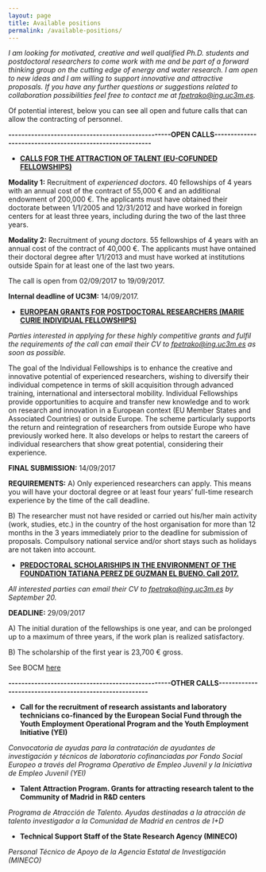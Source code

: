 ```yaml
---
layout: page
title: Available positions
permalink: /available-positions/
---
```


*I am looking for  motivated, creative and well qualified Ph.D. students and postdoctoral researchers to come work with me and be part of a forward thinking group on the cutting edge of energy and water research. I am open to new ideas and I am willing to support innovative and attractive proposals. If you have any further questions or suggestions related to collaboration possibilities feel free to contact me at fpetrako@ing.uc3m.es.*

Of potential interest, below you can see all open and future calls that can allow the contracting of personnel. 


**--------------------------------------------------OPEN CALLS---------------------------------------------------------**

- **[CALLS FOR THE ATTRACTION OF TALENT (EU-COFUNDED FELLOWSHIPS)](https://gestiona3.madrid.org/quadrivium/portal/portals/0/documentacion/talento/Orden_3112_2017_Talento.pdf/)**

**Modality 1:** Recruitment of _experienced doctors_. 40 fellowships of 4 years with an annual cost of the contract of 55,000 € and an additional endowment of 200,000 €. The applicants must have obtained their doctorate between 1/1/2005 and 12/31/2012 and have worked in foreign centers for at least three years, including during the two of the last three years.

**Modality 2:** Recruitment of _young doctors_. 55 fellowships of 4 years with an annual cost of the contract of 40,000 €. The applicants must have ontained their doctoral degree after 1/1/2013 and must have worked at institutions outside Spain for at least one of the last two years.


The call is open from 02/09/2017 to 19/09/2017. 

**Internal deadline of UC3M:** 14/09/2017.


- **[EUROPEAN GRANTS FOR POSTDOCTORAL RESEARCHERS (MARIE CURIE INDIVIDUAL FELLOWSHIPS)](http://ec.europa.eu/research/participants/portal/desktop/en/opportunities/h2020/calls/h2020-msca-if-2017.html#c,topics=callIdentifier/t/H2020-MSCA-IF-2017/1/1/1/default-group&callStatus/t/Forthcoming/1/1/0/default-group&callStatus/t/Open/1/1/0/default-group&callStatus/t/Closed/1/1/0/default-group&+identifier/desc)**

_Parties interested in applying for these highly competitive grants and fulfil the requirements of the call can email their CV to fpetrako@ing.uc3m.es as soon as possible._

The goal of the Individual Fellowships is to enhance the creative and innovative potential of experienced researchers, wishing to diversify their individual competence in terms of skill acquisition through advanced training, international and intersectoral mobility. Individual Fellowships provide opportunities to acquire and transfer new knowledge and to work on research and innovation in a European context (EU Member States and Associated Countries) or outside Europe. The scheme particularly supports the return and reintegration of researchers from outside Europe who have previously worked here. It also develops or helps to restart the careers of individual researchers that show great potential, considering their experience.

**FINAL SUBMISSION:** 14/09/2017   

**REQUIREMENTS:**
A) Only experienced researchers can apply. This means you will have your doctoral degree or at least four years’ full-time research experience by the time of the call deadline.

B) The researcher must not have resided or carried out his/her main activity (work, studies, etc.) in the country of the host organisation for more than 12 months in the 3 years immediately prior to the deadline for submission of proposals. Compulsory national service and/or short stays such as holidays are not taken into account. 

- **[PREDOCTORAL SCHOLARISHIPS IN THE ENVIRONMENT OF THE FOUNDATION TATIANA PEREZ DE GUZMAN EL BUENO. Call 2017.](http://fundaciontatianapgb.org/convocatorias/becas-investigacion/convocatoria-becas-predoctorales-medioambiente-2017/)**

_All interested parties can email their CV to fpetrako@ing.uc3m.es by September 20._

**DEADLINE:** 29/09/2017   

A) The initial duration of the fellowships is one year, and can be prolonged up to a maximum of three years, if the work plan is realized satisfactory.

B) The scholarship of the first year is 23,700 € gross. 


See BOCM [here](http://fundaciontatianapgb.org/wp-content/uploads/2017/07/F.TATIANA_Convocatoria-Beca-mediambiente-2017_03.pdf)


**--------------------------------------------------OTHER CALLS-------------------------------------------------------**

- **Call for the recruitment of research assistants and laboratory technicians co-financed by the European Social Fund through the Youth Employment Operational Program and the Youth Employment Initiative (YEI)**

*Convocatoria de ayudas para la contratación de ayudantes de investigación y técnicos de laboratorio cofinanciadas por Fondo Social Europeo a través del Programa Operativo de Empleo Juvenil y la Iniciativa de Empleo Juvenil (YEI)*


- **Talent Attraction Program. Grants for attracting research talent to the Community of Madrid in R&D centers**

*Programa de Atracción de Talento. Ayudas destinadas a la atracción de talento investigador a la Comunidad de Madrid en centros de I+D*


- **Technical Support Staff of the State Research Agency (MINECO)**

*Personal Técnico de Apoyo de la Agencia Estatal de Investigación (MINECO)*

